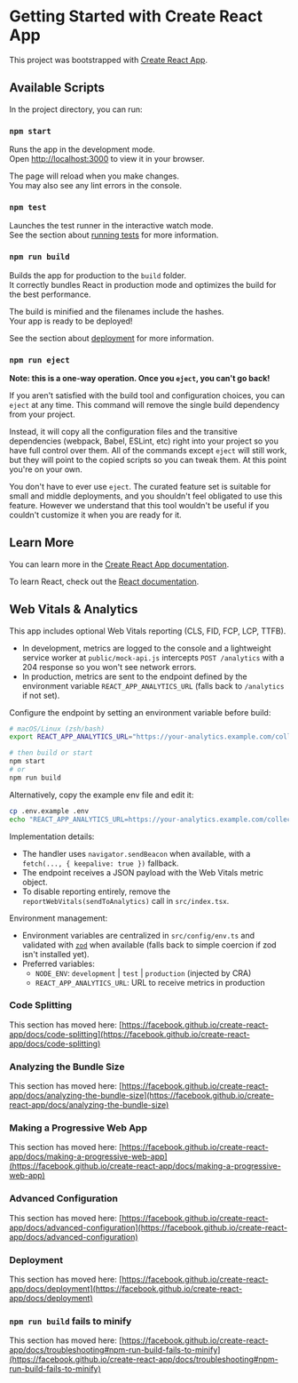 # Getting Started with Create React App

This project was bootstrapped with [Create React App](https://github.com/facebook/create-react-app).

## Available Scripts

In the project directory, you can run:

### `npm start`

Runs the app in the development mode.\
Open [http://localhost:3000](http://localhost:3000) to view it in your browser.

The page will reload when you make changes.\
You may also see any lint errors in the console.

### `npm test`

Launches the test runner in the interactive watch mode.\
See the section about [running tests](https://facebook.github.io/create-react-app/docs/running-tests) for more information.

### `npm run build`

Builds the app for production to the `build` folder.\
It correctly bundles React in production mode and optimizes the build for the best performance.

The build is minified and the filenames include the hashes.\
Your app is ready to be deployed!

See the section about [deployment](https://facebook.github.io/create-react-app/docs/deployment) for more information.

### `npm run eject`

**Note: this is a one-way operation. Once you `eject`, you can't go back!**

If you aren't satisfied with the build tool and configuration choices, you can `eject` at any time. This command will remove the single build dependency from your project.

Instead, it will copy all the configuration files and the transitive dependencies (webpack, Babel, ESLint, etc) right into your project so you have full control over them. All of the commands except `eject` will still work, but they will point to the copied scripts so you can tweak them. At this point you're on your own.

You don't have to ever use `eject`. The curated feature set is suitable for small and middle deployments, and you shouldn't feel obligated to use this feature. However we understand that this tool wouldn't be useful if you couldn't customize it when you are ready for it.

## Learn More

You can learn more in the [Create React App documentation](https://facebook.github.io/create-react-app/docs/getting-started).

To learn React, check out the [React documentation](https://reactjs.org/).

## Web Vitals & Analytics

This app includes optional Web Vitals reporting (CLS, FID, FCP, LCP, TTFB).

- In development, metrics are logged to the console and a lightweight service worker at `public/mock-api.js` intercepts `POST /analytics` with a 204 response so you won't see network errors.
- In production, metrics are sent to the endpoint defined by the environment variable `REACT_APP_ANALYTICS_URL` (falls back to `/analytics` if not set).

Configure the endpoint by setting an environment variable before build:

```bash
# macOS/Linux (zsh/bash)
export REACT_APP_ANALYTICS_URL="https://your-analytics.example.com/collect"

# then build or start
npm start
# or
npm run build
```

Alternatively, copy the example env file and edit it:

```bash
cp .env.example .env
echo "REACT_APP_ANALYTICS_URL=https://your-analytics.example.com/collect" >> .env
```

Implementation details:
- The handler uses `navigator.sendBeacon` when available, with a `fetch(..., { keepalive: true })` fallback.
- The endpoint receives a JSON payload with the Web Vitals metric object.
- To disable reporting entirely, remove the `reportWebVitals(sendToAnalytics)` call in `src/index.tsx`.

Environment management:
- Environment variables are centralized in `src/config/env.ts` and validated with [`zod`](https://github.com/colinhacks/zod) when available (falls back to simple coercion if zod isn't installed yet).
- Preferred variables:
	- `NODE_ENV`: `development` | `test` | `production` (injected by CRA)
	- `REACT_APP_ANALYTICS_URL`: URL to receive metrics in production

### Code Splitting

This section has moved here: [https://facebook.github.io/create-react-app/docs/code-splitting](https://facebook.github.io/create-react-app/docs/code-splitting)

### Analyzing the Bundle Size

This section has moved here: [https://facebook.github.io/create-react-app/docs/analyzing-the-bundle-size](https://facebook.github.io/create-react-app/docs/analyzing-the-bundle-size)

### Making a Progressive Web App

This section has moved here: [https://facebook.github.io/create-react-app/docs/making-a-progressive-web-app](https://facebook.github.io/create-react-app/docs/making-a-progressive-web-app)

### Advanced Configuration

This section has moved here: [https://facebook.github.io/create-react-app/docs/advanced-configuration](https://facebook.github.io/create-react-app/docs/advanced-configuration)

### Deployment

This section has moved here: [https://facebook.github.io/create-react-app/docs/deployment](https://facebook.github.io/create-react-app/docs/deployment)

### `npm run build` fails to minify

This section has moved here: [https://facebook.github.io/create-react-app/docs/troubleshooting#npm-run-build-fails-to-minify](https://facebook.github.io/create-react-app/docs/troubleshooting#npm-run-build-fails-to-minify)
